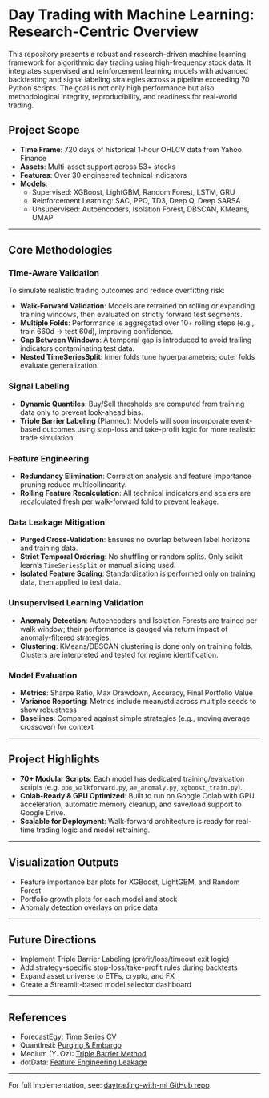 # Day Trading with Machine Learning: Research-Centric Overview

This repository presents a robust and research-driven machine learning framework for algorithmic day trading using high-frequency stock data. It integrates supervised and reinforcement learning models with advanced backtesting and signal labeling strategies across a pipeline exceeding 70 Python scripts. The goal is not only high performance but also methodological integrity, reproducibility, and readiness for real-world trading.

## Project Scope
- **Time Frame**: 720 days of historical 1-hour OHLCV data from Yahoo Finance
- **Assets**: Multi-asset support across 53+ stocks
- **Features**: Over 30 engineered technical indicators
- **Models**:
  - Supervised: XGBoost, LightGBM, Random Forest, LSTM, GRU
  - Reinforcement Learning: SAC, PPO, TD3, Deep Q, Deep SARSA
  - Unsupervised: Autoencoders, Isolation Forest, DBSCAN, KMeans, UMAP

---

## Core Methodologies

### Time-Aware Validation
To simulate realistic trading outcomes and reduce overfitting risk:
- **Walk-Forward Validation**: Models are retrained on rolling or expanding training windows, then evaluated on strictly forward test segments.
- **Multiple Folds**: Performance is aggregated over 10+ rolling steps (e.g., train 660d → test 60d), improving confidence.
- **Gap Between Windows**: A temporal gap is introduced to avoid trailing indicators contaminating test data.
- **Nested TimeSeriesSplit**: Inner folds tune hyperparameters; outer folds evaluate generalization.

### Signal Labeling
- **Dynamic Quantiles**: Buy/Sell thresholds are computed from training data only to prevent look-ahead bias.
- **Triple Barrier Labeling** (Planned): Models will soon incorporate event-based outcomes using stop-loss and take-profit logic for more realistic trade simulation.

### Feature Engineering
- **Redundancy Elimination**: Correlation analysis and feature importance pruning reduce multicollinearity.
- **Rolling Feature Recalculation**: All technical indicators and scalers are recalculated fresh per walk-forward fold to prevent leakage.

### Data Leakage Mitigation
- **Purged Cross-Validation**: Ensures no overlap between label horizons and training data.
- **Strict Temporal Ordering**: No shuffling or random splits. Only scikit-learn’s `TimeSeriesSplit` or manual slicing used.
- **Isolated Feature Scaling**: Standardization is performed only on training data, then applied to test data.

### Unsupervised Learning Validation
- **Anomaly Detection**: Autoencoders and Isolation Forests are trained per walk window; their performance is gauged via return impact of anomaly-filtered strategies.
- **Clustering**: KMeans/DBSCAN clustering is done only on training folds. Clusters are interpreted and tested for regime identification.

### Model Evaluation
- **Metrics**: Sharpe Ratio, Max Drawdown, Accuracy, Final Portfolio Value
- **Variance Reporting**: Metrics include mean/std across multiple seeds to show robustness
- **Baselines**: Compared against simple strategies (e.g., moving average crossover) for context

---

## Project Highlights
- **70+ Modular Scripts**: Each model has dedicated training/evaluation scripts (e.g. `ppo_walkforward.py`, `ae_anomaly.py`, `xgboost_train.py`).
- **Colab-Ready & GPU Optimized**: Built to run on Google Colab with GPU acceleration, automatic memory cleanup, and save/load support to Google Drive.
- **Scalable for Deployment**: Walk-forward architecture is ready for real-time trading logic and model retraining.

---

## Visualization Outputs
- Feature importance bar plots for XGBoost, LightGBM, and Random Forest
- Portfolio growth plots for each model and stock
- Anomaly detection overlays on price data

---

## Future Directions
- Implement Triple Barrier Labeling (profit/loss/timeout exit logic)
- Add strategy-specific stop-loss/take-profit rules during backtests
- Expand asset universe to ETFs, crypto, and FX
- Create a Streamlit-based model selector dashboard

---

## References
- ForecastEgy: [Time Series CV](https://forecastegy.com/posts/time-series-cross-validation-python/)
- QuantInsti: [Purging & Embargo](https://blog.quantinsti.com/cross-validation-embargo-purging-combinatorial/)
- Medium (Y. Oz): [Triple Barrier Method](https://medium.com/@yairoz/the-triple-barrier-method-labeling-financial-time-series-for-ml-in-elixir-e539301b90d6)
- dotData: [Feature Engineering Leakage](https://dotdata.com/blog/preventing-data-leakage-in-feature-engineering-strategies-and-solutions/)

---

For full implementation, see: [daytrading-with-ml GitHub repo](https://github.com/racoope70/daytrading-with-ml)

